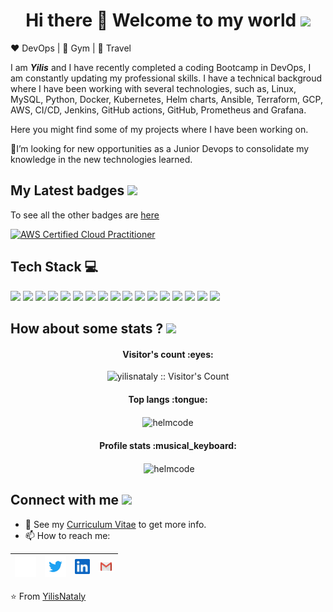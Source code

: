 <h1 align="center"> Hi there 👋 Welcome to my world <img src="https://github.com/TheDudeThatCode/TheDudeThatCode/blob/master/Assets/Earth.gif" width="24px"> </h1>


:heart: DevOps | :black_heart: Gym | :blue_heart: Travel
 
 I am ***Yilis*** and I have recently completed a coding Bootcamp in DevOps, I am constantly updating my professional skills. I have a technical backgroud where I have been working with several technologies, such as, Linux, MySQL, Python, Docker, Kubernetes, Helm charts, Ansible, Terraform, GCP, AWS, CI/CD, Jenkins, GitHub actions, GitHub, Prometheus and Grafana.
 
 Here you might find some of my projects where I have been working on.
 
 🔭I’m looking for new opportunities as a Junior Devops to consolidate my knowledge in the new technologies learned.
 
 ## My Latest badges <img src="https://media.giphy.com/media/3orifgYbnsq43eFsdO/giphy.gif" width="50">
 To see all the other badges are [here](https://www.credly.com/users/yilis-ramirez/badges/)
<!--START_SECTION:badges-->
[![AWS Certified Cloud Practitioner](https://images.credly.com/size/100x100/images/00634f82-b07f-4bbd-a6bb-53de397fc3a6/image.png)](http://www.credly.com/badges/c8b4e58b-aa55-4da4-ba76-721a1435ed50 "AWS Certified Cloud Practitioner")
<!--END_SECTION:badges-->

## Tech Stack :computer:
<div display="flex">
  <img src="https://img.shields.io/badge/linux%20-%23E34F26.svg?&style=for-the-badge&logo=linux&logoColor=white">
  <img src="https://img.shields.io/badge/mysql3%20-%231572B6.svg?&style=for-the-badge&logo=mysql&logoColor=white">
  <img src="https://img.shields.io/badge/mongodb%20-%2335495e.svg?&style=for-the-badge&logo=mongodb&logoColor=%234FC08D">
  <img src="https://img.shields.io/badge/python%20-%2314354C.svg?&style=for-the-badge&logo=python&logoColor=white">
  <img src="https://img.shields.io/badge/docker%20-%2300599C.svg?&style=for-the-badge&logo=docker&logoColor=white">
  <img src="https://img.shields.io/badge/kubernetes-%231877F2.svg?&style=for-the-badge&logo=kubernetes&logoColor=white">
  <img src="https://img.shields.io/badge/helm-%23F7DF1E.svg?&style=for-the-badge&logo=helm&logoColor=black&labelColor=black">
  <img src="https://img.shields.io/badge/ansible%20-%23121011.svg?&style=for-the-badge&logo=ansible&logoColor=white"/>
  <img src="https://img.shields.io/badge/terraform%20-%2335495e.svg?&style=for-the-badge&logo=terraform&logoColor=%234FC08D">
  <img src="https://img.shields.io/badge/google cloud-%23dd4814.svg?&style=for-the-badge&logo=google cloud&logoColor=white">
  <img src="https://img.shields.io/badge/aws%20-%2314354C.svg?&style=for-the-badge&logo=aws&logoColor=white">
  <img src="https://img.shields.io/badge/jenkins-%23E4405F.svg?&style=for-the-badge&logo=jenkins&logoColor=white">
  <img src="https://img.shields.io/badge/git%20-%23F05033.svg?&style=for-the-badge&logo=git&logoColor=white"/>
  <img src="https://img.shields.io/badge/github%20-%23121011.svg?&style=for-the-badge&logo=github&logoColor=white"/>
  <img src="https://img.shields.io/badge/prometheus%20-%23F05033.svg?&style=for-the-badge&logo=prometheus&logoColor=white"/>
  <img src="https://img.shields.io/badge/grafana-%23F7DF1E.svg?&style=for-the-badge&logo=grafana&logoColor=black&labelColor=black">
  <img src="https://img.shields.io/badge/elasticsearch-%23E4405F.svg?&style=for-the-badge&logo=elasticsearch&logoColor=white">
 
## How about some stats ? <img src="https://media.giphy.com/media/VgCDAzcKvsR6OM0uWg/giphy.gif" width="50">

<h4 align="center">Visitor's count :eyes:</h4>

<p align="center"><img src="https://profile-counter.glitch.me/{yilisnataly}/count.svg" alt="yilisnataly :: Visitor's Count" /></p>

<h4 align="center">Top langs :tongue:</h4>
<p align="center" ><img align="center" src="https://github-readme-stats.vercel.app/api/top-langs?username=yilisnataly&show_icons=true&locale=en&layout=compact&theme=tokyonight" alt="helmcode" /></p>

<h4 align="center">Profile stats :musical_keyboard:</h4>
<p align="center" >&nbsp;<img align="center" src="https://github-readme-stats.vercel.app/api?username=yilisnataly&show_icons=true&theme=tokyonight&locale=en" alt="helmcode" /></p>

## Connect with me <img src="https://media.giphy.com/media/xT9DPIlGnuHpr2yObu/giphy.gif" width="80">
- 📝 See my [Curriculum Vitae](https://drive.google.com/file/d/1J2Pznhz2G4WNOUxDC5049atREmWIGjUP/view?usp=sharing) to get more info.
- 📫 How to reach me:

| [<img src="https://raw.githubusercontent.com/Delta456/Delta456/master/img/github.png" alt="github logo" width="34">](https://github.com/yilisnataly) |  [<img src="https://raw.githubusercontent.com/Delta456/Delta456/master/img/twitter.png" alt="twitter logo" width="34">](https://twitter.com/yilis_nataly) |  [<img src="https://github.com/Amchuz/Amchuz/blob/master/linkedin.jpeg" alt="linkedin logo" width="24">](https://www.linkedin.com/in/yilisr/) |  [<img src="https://github.com/Amchuz/Amchuz/blob/master/gmail.jpeg" alt="gmail logo" width="24">](yilis.nataly@gmail.com)
|---|---|---|---|

:star: From [YilisNataly](https://github.com/yilisnataly/)
<!--
**yilisnataly/yilisnataly** is a ✨ _special_ ✨ repository because its `README.md` (this file) appears on your GitHub profile.

Here are some ideas to get you started:

- 🔭 I’m currently working on ...
- 🌱 I’m currently learning ...
- 👯 I’m looking to collaborate on ...
- 🤔 I’m looking for help with ...
- 💬 Ask me about ...
- 📫 How to reach me: ...
- 😄 Pronouns: ...
- ⚡ Fun fact: ...
-->
